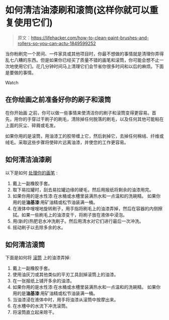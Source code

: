 # 如何清洁油漆刷和滚筒(这样你就可以重复使用它们)

> 原文：<https://lifehacker.com/how-to-clean-paint-brushes-and-rollers-so-you-can-actu-1849599252>

当你粉刷完一个房间、一件家具或其他项目时，你最不想做的事情就是清理你弄得乱七八糟的东西。但是如果你已经买了质量不错的画笔和滚筒，你可能会想不止一次地使用它们。花几分钟时间马上清理它们会节省你很多时间和以后的麻烦。下面是要做的事情。

Watch

## 在你绘画之前准备好你的刷子和滚筒

在你开始画 之前，你可以做一些事情来使清洁你的刷子和滚筒变得更容易。首先，用你的手穿过干刷子的刷毛，清除掉任何脱落的刷毛，以及任何其他可能粘在上面的灰尘、碎屑或毛发。

如果你用的是滚筒，用油漆工的胶带缠上它，然后剥掉它，去掉任何棉绒、纤维或绒毛。采取这些步骤将使碎片远离油漆，并使您的工作更容易。

## 如何清洁油漆刷

以下是如何 [处理你的画笔](https://www.bobvila.com/articles/2156-how-to-clean-paint-brushes/) :

1.  戴上一副橡胶手套。
2.  取下易拉罐时，刮去易拉罐边缘的硬毛，然后用报纸将剩余的油漆用完。
3.  如果你用的是水性漆:在水桶或水槽里装满热水和一点温和的洗碗精。
    如果你用的是**油基漆**:用矿油精或松节油装满一桶。
4.  在液体中嗖嗖地旋转刷子，用手指将刷毛上的油漆弄掉，然后在容器的内侧擦拭。如果一些刷毛上的油漆变干，将刷子放在液体中浸泡。
5.  用(新的)热肥皂水冲洗刷子。然后用清水对它们进行最后一次冲洗。
6.  摇动刷子以去除多余的水。

## 如何清洁滚筒

下面是如何将 [滚筒](https://www.thespruce.com/how-to-clean-paint-rollers-5190441) 上的油漆弄掉:

1.  戴上一副橡胶手套。
2.  使用油灰刀或其他类似的平刃工具刮掉滚筒上的油漆。
3.  在一张报纸上铺开多余的油漆。
4.  如果你用的是水性漆:在水桶或水槽里装满热水和一点温和的洗碗精。
    如果你用的是**油基漆**:用矿油精或松节油装满一桶。
5.  当油漆浸在液体中时，用手将油漆从滚筒中按摩出来。
6.  在水槽中的水流下冲洗滚筒。
7.  将滚筒直立起来晾干。